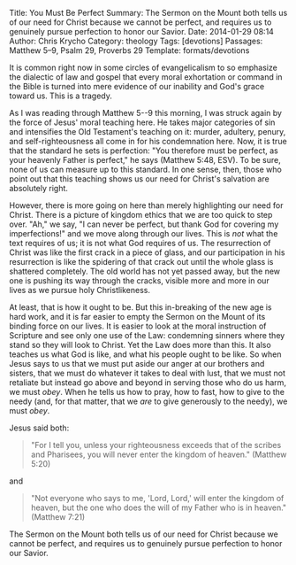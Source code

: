 Title: You Must Be Perfect
Summary: The Sermon on the Mount both tells us of our need for Christ because we cannot be perfect, and requires us to genuinely pursue perfection to honor our Savior.
Date: 2014-01-29 08:14
Author: Chris Krycho
Category: theology
Tags: [devotions]
Passages: Matthew 5–9, Psalm 29, Proverbs 29
Template: formats/devotions

It is common right now in some circles of evangelicalism to so emphasize the
dialectic of law and gospel that every moral exhortation or command in the Bible
is turned into mere evidence of our inability and God's grace toward us. This is
a tragedy.

As I was reading through Matthew 5--9 this morning, I was struck again by the
force of Jesus' moral teaching here. He takes major categories of sin and
intensifies the Old Testament's teaching on it: murder, adultery, penury, and
self-righteousness all come in for his condemnation here. Now, it is true that
the standard he sets is perfection: "You therefore must be perfect, as your
heavenly Father is perfect," he says (Matthew 5:48, ESV). To be sure, none of us
can measure up to this standard. In one sense, then, those who point out that
this teaching shows us our need for Christ's salvation are absolutely right.

However, there is more going on here than merely highlighting our need for
Christ. There is a picture of kingdom ethics that we are too quick to step over.
"Ah," we say, "I can never be perfect, but thank God for covering my
imperfections!" and we move along through our lives. This is *not* what the text
requires of us; it is not what God requires of us. The resurrection of Christ
was like the first crack in a piece of glass, and our participation in his
resurrection is like the spidering of that crack out until the whole glass is
shattered completely. The old world has not yet passed away, but the new one is
pushing its way through the cracks, visible more and more in our lives as we
pursue holy Christlikeness.

At least, that is how it ought to be. But this in-breaking of the new age is
hard work, and it is far easier to empty the Sermon on the Mount of its binding
force on our lives. It is easier to look at the moral instruction of Scripture
and see only one use of the Law: condemning sinners where they stand so they
will look to Christ. Yet the Law does more than this. It also teaches us what
God is like, and what his people ought to be like. So when Jesus says to us that
we must put aside our anger at our brothers and sisters, that we must do
whatever it takes to deal with lust, that we must not retaliate but instead go
above and beyond in serving those who do us harm, we must *obey*. When he tells
us how to pray, how to fast, how to give to the needy (and, for that matter,
that we *are* to give generously to the needy), we must *obey*.

Jesus said both:

> "For I tell you, unless your righteousness exceeds that of the scribes and
> Pharisees, you will never enter the kingdom of heaven." (Matthew 5:20)

and

> "Not everyone who says to me, 'Lord, Lord,' will enter the kingdom of heaven,
> but the one who does the will of my Father who is in heaven." (Matthew 7:21)

The Sermon on the Mount both tells us of our need for Christ because we cannot
be perfect, and requires us to genuinely pursue perfection to honor our Savior.
